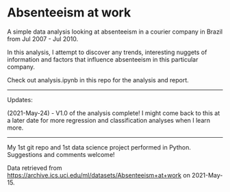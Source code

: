 # Absenteeism at work
 
A simple data analysis looking at absenteeism in a courier company in Brazil from Jul 2007 - Jul 2010.

In this analysis, I attempt to discover any trends, interesting nuggets of information and factors that influence absenteeism in this particular company. 

Check out analysis.ipynb in this repo for the analysis and report.

---------------
Updates:

(2021-May-24) - V1.0 of the analysis complete! I might come back to this at a later date for more regression and classification analyses when I learn more.

---------------

My 1st git repo and 1st data science project performed in Python.
Suggestions and comments welcome!

Data retrieved from https://archive.ics.uci.edu/ml/datasets/Absenteeism+at+work on 2021-May-15.
